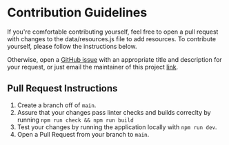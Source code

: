 # Contribution Guidelines
If you're comfortable contributing yourself, feel free to open a pull request with changes to the data/resources.js file to add resources. To contribute yourself, please follow the instructions below.

Otherwise, open a [GitHub issue](https://github.com/bmanley91/sbumc-resource-site/issues/new) with an appropriate title and description for your request, or just email the maintainer of this project [link](mailto:brian.manley91@gmail.com).

## Pull Request Instructions
1. Create a branch off of `main`.
2. Assure that your changes pass linter checks and builds correclty by running `npm run check && npm run build` 
3. Test your changes by running the application locally with `npm run dev`.
4. Open a Pull Request from your branch to `main`.
